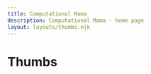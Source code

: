 ```yaml
---
title: Computational Mama
description: Computational Mama - home page
layout: layouts/thumbs.njk
---
```

# Thumbs